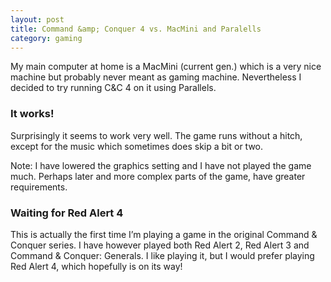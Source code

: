 ```yaml
---
layout: post
title: Command &amp; Conquer 4 vs. MacMini and Paralells
category: gaming
---
```

My main computer at home is a MacMini (current gen.) which is a very nice machine but probably never meant as gaming machine. Nevertheless I decided to try running C&amp;C 4 on it using Parallels.
<!--more-->
### It works!
Surprisingly it seems to work very well. The game runs without a hitch, except for the music which sometimes does skip a bit or two.

Note: I have lowered the graphics setting and I have not played the game much. Perhaps later and more complex parts of the game, have greater requirements.

### Waiting for Red Alert 4
This is actually the first time I&#8217;m playing a game in the original Command &amp; Conquer series. I have however played both Red Alert 2, Red Alert 3 and Command &amp; Conquer: Generals.
I like playing it, but I would prefer playing Red Alert 4, which hopefully is on its way!